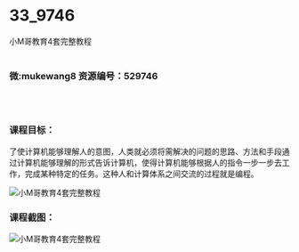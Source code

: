 # 33_9746
小M哥教育4套完整教程
<br/></br>
<h3>微:mukewang8 资源编号：529746</h3>
<br/></br>
<h3>课程目标：</h3>
<p>了使计算机能够理解人的意图，人类就必须将需解决的问题的思路、方法和手段通过计算机能够理解的形式告诉计算机，使得计算机能够根据人的指令一步一步去工作，完成某种特定的任务。这种人和计算体系之间交流的过程就是<a title="查看与 编程 相关的文章" target="_blank">编程</a>。</p>
<p><img src="https://www.ko996.com/wp-content/uploads/img/2020/01/1-8-300x209.png" alt="小M哥教育4套完整教程"></p>
<h3>课程截图：</h3>
<p><img src="https://www.ko996.com/wp-content/uploads/img/2020/01/2-6.png" alt="小M哥教育4套完整教程"></p>
